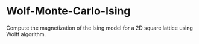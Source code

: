 # Wolf-Monte-Carlo-Ising
Compute the magnetization of the Ising model for a 2D square lattice using Wolff algorithm.
